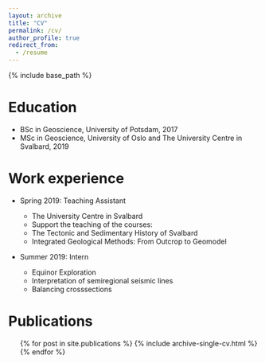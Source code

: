 ```yaml
---
layout: archive
title: "CV"
permalink: /cv/
author_profile: true
redirect_from:
  - /resume
---
```


{% include base_path %}

Education
======
* BSc in Geoscience, University of Potsdam, 2017
* MSc in Geoscience, University of Oslo and The University Centre in Svalbard, 2019

Work experience
======
* Spring 2019: Teaching Assistant
  * The University Centre in Svalbard
  * Support the teaching of the courses:
   * The Tectonic and Sedimentary History of Svalbard
   * Integrated Geological Methods: From Outcrop to Geomodel

* Summer 2019: Intern
  * Equinor Exploration
  * Interpretation of semiregional seismic lines
  * Balancing crosssections
  

Publications
======
  <ul>{% for post in site.publications %}
    {% include archive-single-cv.html %}
  {% endfor %}</ul>
